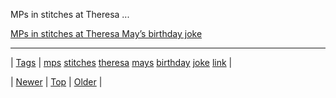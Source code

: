 <!--
title: MPs in stitches at Theresa May&rsquo;s birthday joke
date: 2020-06-28T15:27:00.131Z
tags: mps, stitches, theresa, mays, birthday, joke, link
-->


MPs in stitches at Theresa ...

[MPs in stitches at Theresa May’s birthday joke](https://www.theguardian.com/politics/video/2016/oct/19/theresa-may-birthday-joke-pmqs-video-)

<!--BOTTOM-POST-NAVIGATION-->
---

| [Tags](tags.md) | [mps](tag-mps.md) [stitches](tag-stitches.md) [theresa](tag-theresa.md) [mays](tag-mays.md) [birthday](tag-birthday.md) [joke](tag-joke.md) [link](tag-link.md) |

| [Newer](152106300479.md) | [Top](index.md) | [Older](152165976749.md) |